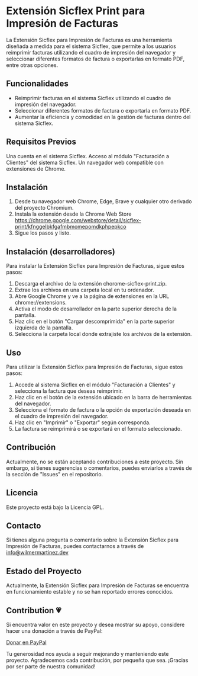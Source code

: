 # Extensión Sicflex Print para Impresión de Facturas

La Extensión Sicflex para Impresión de Facturas es una herramienta diseñada a medida para el sistema Sicflex, que permite a los usuarios reimprimir facturas utilizando el cuadro de impresión del navegador y seleccionar diferentes formatos de factura o exportarlas en formato PDF, entre otras opciones.

## Funcionalidades

* Reimprimir facturas en el sistema Sicflex utilizando el cuadro de impresión del navegador.
* Seleccionar diferentes formatos de factura o exportarla en formato PDF.
* Aumentar la eficiencia y comodidad en la gestión de facturas dentro del sistema Sicflex.

## Requisitos Previos

Una cuenta en el sistema Sicflex.
Acceso al módulo "Facturación a Clientes" del sistema Sicflex.
Un navegador web compatible con extensiones de Chrome.

## Instalación

1. Desde tu navegador web Chrome, Edge, Brave y cualquier otro derivado del proyecto Chromium.
2. Instala la extensión desde la Chrome Web Store https://chrome.google.com/webstore/detail/sicflex-print/kfnggelbkfgafmbmomepomdkphpepkco
3. Sigue los pasos y listo.


## Instalación (desarrolladores)

Para instalar la Extensión Sicflex para Impresión de Facturas, sigue estos pasos:

1. Descarga el archivo de la extensión chorome-sicflex-print.zip.
2. Extrae los archivos en una carpeta local en tu ordenador.
3. Abre Google Chrome y ve a la página de extensiones en la URL chrome://extensions.
4. Activa el modo de desarrollador en la parte superior derecha de la pantalla.
5. Haz clic en el botón "Cargar descomprimida" en la parte superior izquierda de la pantalla.
6. Selecciona la carpeta local donde extrajiste los archivos de la extensión.

## Uso

Para utilizar la Extensión Sicflex para Impresión de Facturas, sigue estos pasos:

1. Accede al sistema Sicflex en el módulo "Facturación a Clientes" y selecciona la factura que deseas reimprimir.
2. Haz clic en el botón de la extensión ubicado en la barra de herramientas del navegador.
3. Selecciona el formato de factura o la opción de exportación deseada en el cuadro de impresión del navegador.
4. Haz clic en "Imprimir" o "Exportar" según corresponda.
5. La factura se reimprimirá o se exportará en el formato seleccionado.

## Contribución

Actualmente, no se están aceptando contribuciones a este proyecto. Sin embargo, si tienes sugerencias o comentarios, puedes enviarlos a través de la sección de "Issues" en el repositorio.

## Licencia

Este proyecto está bajo la Licencia GPL.

## Contacto

Si tienes alguna pregunta o comentario sobre la Extensión Sicflex para Impresión de Facturas, puedes contactarnos a través de info@wilmermartinez.dev

## Estado del Proyecto
Actualmente, la Extensión Sicflex para Impresión de Facturas se encuentra en funcionamiento estable y no se han reportado errores conocidos.

## Contribution 💗

Si encuentra valor en este proyecto y desea mostrar su apoyo, considere hacer una donación a través de PayPal:

[Donar en PayPal](https://paypal.me/martinezwilmer?country.x=DO&locale.x=es_XC)

Tu generosidad nos ayuda a seguir mejorando y manteniendo este proyecto. Agradecemos cada contribución, por pequeña que sea. ¡Gracias por ser parte de nuestra comunidad!
